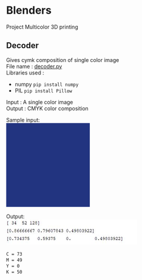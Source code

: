 # Blenders
Project Multicolor 3D printing

## Decoder
Gives cymk composition of single color image <br>
File name : [decoder.py](https://github.com/amangautam015/Blenders/blob/master/decoder.py "Decoder")<br>
Libraries used : <br>
- numpy `pip install numpy`
- PIL `pip install Pillow`

Input :  A single color image<br>
Output : CMYK color composition

Sample input:<br>
![alt text](https://github.com/amangautam015/Blenders/blob/master/file.jpg)

Output:<br>
![alt text](https://github.com/amangautam015/Blenders/blob/master/Capture.JPG)

```
C = 73
M = 49
Y = 0
K = 50
```

